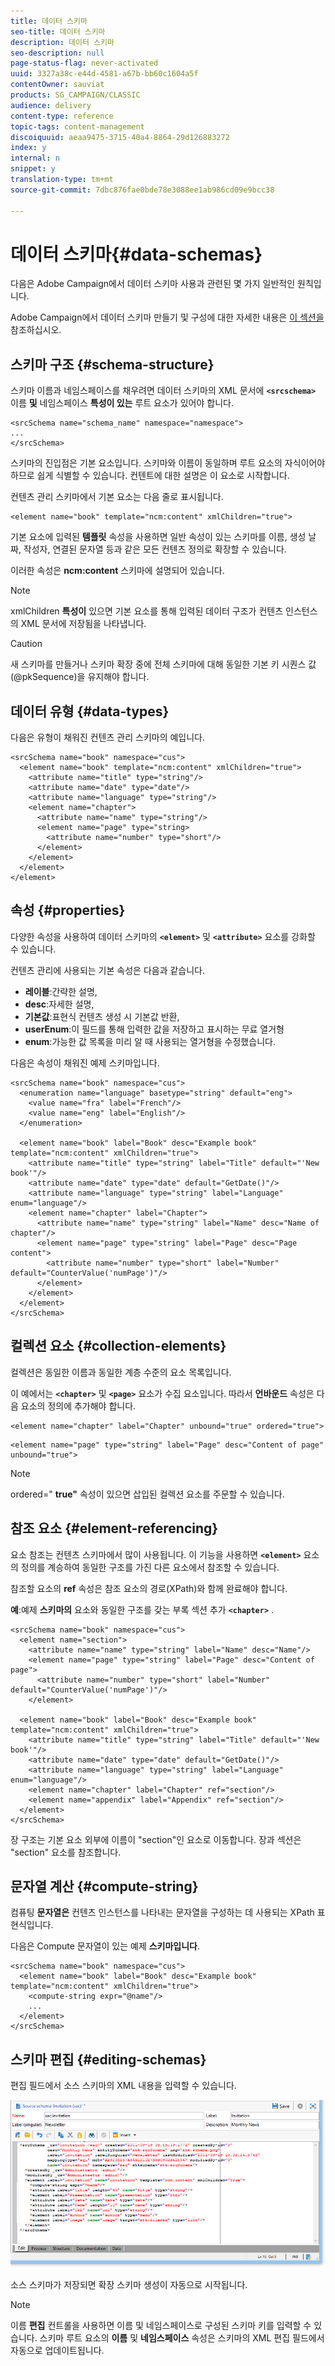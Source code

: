 ```yaml
---
title: 데이터 스키마
seo-title: 데이터 스키마
description: 데이터 스키마
seo-description: null
page-status-flag: never-activated
uuid: 3327a38c-e44d-4581-a67b-bb60c1604a5f
contentOwner: sauviat
products: SG_CAMPAIGN/CLASSIC
audience: delivery
content-type: reference
topic-tags: content-management
discoiquuid: aeaa9475-3715-40a4-8864-29d126883272
index: y
internal: n
snippet: y
translation-type: tm+mt
source-git-commit: 7dbc876fae0bde78e3088ee1ab986cd09e9bcc38

---
```



# 데이터 스키마{#data-schemas}

다음은 Adobe Campaign에서 데이터 스키마 사용과 관련된 몇 가지 일반적인 원칙입니다.

Adobe Campaign에서 데이터 스키마 만들기 및 구성에 대한 자세한 내용은 [이 섹션을](../../configuration/using/about-schema-edition.md)참조하십시오.

## 스키마 구조 {#schema-structure}

스키마 이름과 네임스페이스를 채우려면 데이터 스키마의 XML 문서에 **`<srcschema>`** 이름 **및** 네임스페이스 **특성이 있는** 루트 요소가 있어야 합니다.

```
<srcSchema name="schema_name" namespace="namespace">
...
</srcSchema>
```

스키마의 진입점은 기본 요소입니다. 스키마와 이름이 동일하며 루트 요소의 자식이어야 하므로 쉽게 식별할 수 있습니다. 컨텐트에 대한 설명은 이 요소로 시작합니다.

컨텐츠 관리 스키마에서 기본 요소는 다음 줄로 표시됩니다.

```
<element name="book" template="ncm:content" xmlChildren="true">
```

기본 요소에 입력된 **템플릿** 속성을 사용하면 일반 속성이 있는 스키마를 이름, 생성 날짜, 작성자, 연결된 문자열 등과 같은 모든 컨텐츠 정의로 확장할 수 있습니다.

이러한 속성은 **ncm:content** 스키마에 설명되어 있습니다.

>[!NOTE]
>
>xmlChildren **특성이** 있으면 기본 요소를 통해 입력된 데이터 구조가 컨텐츠 인스턴스의 XML 문서에 저장됨을 나타냅니다.

>[!CAUTION]
>
>새 스키마를 만들거나 스키마 확장 중에 전체 스키마에 대해 동일한 기본 키 시퀀스 값(@pkSequence)을 유지해야 합니다.

## 데이터 유형 {#data-types}

다음은 유형이 채워진 컨텐츠 관리 스키마의 예입니다.

```
<srcSchema name="book" namespace="cus">
  <element name="book" template="ncm:content" xmlChildren="true">
    <attribute name="title" type="string"/>
    <attribute name="date" type="date"/>
    <attribute name="language" type="string"/>
    <element name="chapter">
      <attribute name="name" type="string"/>
      <element name="page" type="string>
        <attribute name="number" type="short"/>
      </element>
    </element>
  </element>
</element>
```

## 속성 {#properties}

다양한 속성을 사용하여 데이터 스키마의 **`<element>`** 및 **`<attribute>`** 요소를 강화할 수 있습니다.

컨텐츠 관리에 사용되는 기본 속성은 다음과 같습니다.

* **레이블**:간략한 설명,
* **desc**:자세한 설명,
* **기본값**:표현식 컨텐츠 생성 시 기본값 반환,
* **userEnum**:이 필드를 통해 입력한 값을 저장하고 표시하는 무료 열거형
* **enum**:가능한 값 목록을 미리 알 때 사용되는 열거형을 수정했습니다.

다음은 속성이 채워진 예제 스키마입니다.

```
<srcSchema name="book" namespace="cus">
  <enumeration name="language" basetype="string" default="eng">    
    <value name="fra" label="French"/>    
    <value name="eng" label="English"/>   
  </enumeration>

  <element name="book" label="Book" desc="Example book" template="ncm:content" xmlChildren="true">
    <attribute name="title" type="string" label="Title" default="'New book'"/>
    <attribute name="date" type="date" default="GetDate()"/>
    <attribute name="language" type="string" label="Language" enum="language"/>
    <element name="chapter" label="Chapter">
      <attribute name="name" type="string" label="Name" desc="Name of chapter"/>
      <element name="page" type="string" label="Page" desc="Page content">
        <attribute name="number" type="short" label="Number" default="CounterValue('numPage')"/>
      </element>
    </element>
  </element>
</srcSchema>
```

## 컬렉션 요소 {#collection-elements}

컬렉션은 동일한 이름과 동일한 계층 수준의 요소 목록입니다.

이 예에서는 **`<chapter>`** 및 **`<page>`** 요소가 수집 요소입니다. 따라서 **언바운드** 속성은 다음 요소의 정의에 추가해야 합니다.

```
<element name="chapter" label="Chapter" unbound="true" ordered="true">
```

```
<element name="page" type="string" label="Page" desc="Content of page" unbound="true">
```

>[!NOTE]
>
>ordered=&quot; **true&quot;** 속성이 있으면 삽입된 컬렉션 요소를 주문할 수 있습니다.

## 참조 요소 {#element-referencing}

요소 참조는 컨텐츠 스키마에서 많이 사용됩니다. 이 기능을 사용하면 **`<element>`** 요소의 정의를 계승하여 동일한 구조를 가진 다른 요소에서 참조할 수 있습니다.

참조할 요소의 **ref** 속성은 참조 요소의 경로(XPath)와 함께 완료해야 합니다.

**예**:예제 **스키마의** 요소와 동일한 구조를 갖는 부록 섹션 추가 **`<chapter>`** .

```
<srcSchema name="book" namespace="cus">
  <element name="section">
    <attribute name="name" type="string" label="Name" desc="Name"/>
    <element name="page" type="string" label="Page" desc="Content of page">
      <attribute name="number" type="short" label="Number" default="CounterValue('numPage')"/>
    </element>

  <element name="book" label="Book" desc="Example book" template="ncm:content" xmlChildren="true">
    <attribute name="title" type="string" label="Title" default="'New book'"/>
    <attribute name="date" type="date" default="GetDate()"/>
    <attribute name="language" type="string" label="Language" enum="language"/>
    <element name="chapter" label="Chapter" ref="section"/>
    <element name="appendix" label="Appendix" ref="section"/>
  </element>
</srcSchema>
```

장 구조는 기본 요소 외부에 이름이 &quot;section&quot;인 요소로 이동합니다. 장과 섹션은 &quot;section&quot; 요소를 참조합니다.

## 문자열 계산 {#compute-string}

컴퓨팅 **문자열은** 컨텐츠 인스턴스를 나타내는 문자열을 구성하는 데 사용되는 XPath 표현식입니다.

다음은 Compute 문자열이 있는 예제 **스키마입니다**.

```
<srcSchema name="book" namespace="cus">
  <element name="book" label="Book" desc="Example book" template="ncm:content" xmlChildren="true">
    <compute-string expr="@name"/>
    ...
  </element>
</srcSchema>
```

## 스키마 편집 {#editing-schemas}

편집 필드에서 소스 스키마의 XML 내용을 입력할 수 있습니다.

![](assets/d_ncs_integration_schema_edition.png)

소스 스키마가 저장되면 확장 스키마 생성이 자동으로 시작됩니다.

>[!NOTE]
>
>이름 **편집** 컨트롤을 사용하면 이름 및 네임스페이스로 구성된 스키마 키를 입력할 수 있습니다. 스키마 루트 요소의 **이름** 및 **네임스페이스** 속성은 스키마의 XML 편집 필드에서 자동으로 업데이트됩니다.
